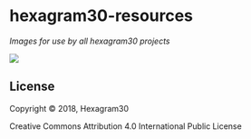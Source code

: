 # hexagram30-resources

*Images for use by all hexagram30 projects*

[![][logo]][logo-large]


## License

Copyright © 2018, Hexagram30

Creative Commons Attribution 4.0 International Public License


<!-- Named page links below: /-->

[logo]: https://raw.githubusercontent.com/hexagram30/resources/master/branding/logo/h30-logo-1-long-with-text-x688.png
[logo-large]: https://raw.githubusercontent.com/hexagram30/resources/master/branding/logo/h30-logo-1-long-with-text-x3440.png
